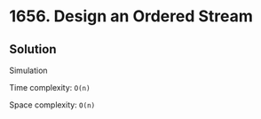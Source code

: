 # 1656. Design an Ordered Stream

## Solution

Simulation

Time complexity: `O(n)`

Space complexity: `O(n)`
